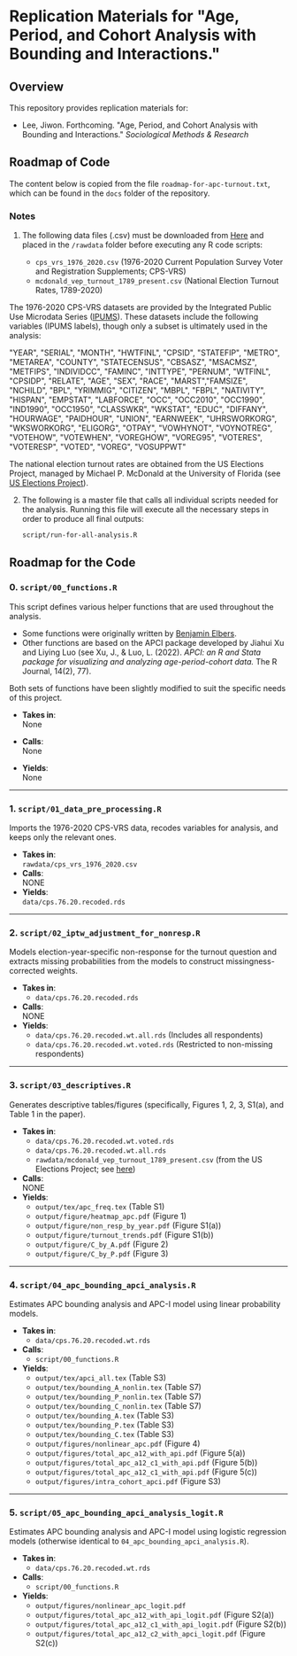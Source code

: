 # Replication Materials for "Age, Period, and Cohort Analysis with Bounding and Interactions."

## Overview

This repository provides replication materials for:

* Lee, Jiwon. Forthcoming. "Age, Period, and Cohort Analysis with Bounding and Interactions." _Sociological Methods & Research_


## Roadmap of Code

The content below is copied from the file `roadmap-for-apc-turnout.txt`, which can be found in the `docs` folder of the repository.

### Notes

1. The following data files (.csv) must be downloaded from [Here](https://www.dropbox.com/scl/fo/21plc08xo0zc59nypuwdf/APVZdluFNZiFq8ASfmsQ4j0?rlkey=uni22opsbafz3fhlw2qg77tec&st=mbcnviuk&dl=0) and placed in the `/rawdata` folder before executing any R code scripts:

   - `cps_vrs_1976_2020.csv` (1976-2020 Current Population Survey Voter and Registration Supplements; CPS-VRS)
   - `mcdonald_vep_turnout_1789_present.csv` (National Election Turnout Rates, 1789-2020)

The 1976-2020 CPS-VRS datasets are provided by the Integrated Public Use Microdata Series ([IPUMS](https://cps.ipums.org/cps/)). These datasets include the following variables (IPUMS labels), though only a subset is ultimately used in the analysis:

"YEAR", "SERIAL", "MONTH", "HWTFINL", "CPSID", "STATEFIP", "METRO", "METAREA", "COUNTY", "STATECENSUS", "CBSASZ", "MSACMSZ", "METFIPS", "INDIVIDCC", "FAMINC", 
"INTTYPE", "PERNUM", "WTFINL", "CPSIDP", "RELATE", "AGE", "SEX", "RACE", "MARST","FAMSIZE", "NCHILD", "BPL", "YRIMMIG", "CITIZEN", "MBPL", "FBPL", "NATIVITY", 
"HISPAN", "EMPSTAT", "LABFORCE", "OCC", "OCC2010", "OCC1990", "IND1990", "OCC1950", "CLASSWKR", "WKSTAT", "EDUC", "DIFFANY", "HOURWAGE", "PAIDHOUR", 
"UNION", "EARNWEEK", "UHRSWORKORG", "WKSWORKORG", "ELIGORG", "OTPAY", "VOWHYNOT", "VOYNOTREG", "VOTEHOW", "VOTEWHEN", "VOREGHOW", "VOREG95", "VOTERES", "VOTERESP",
"VOTED", "VOREG", "VOSUPPWT"
        
The national election turnout rates are obtained from the US Elections Project, managed by Michael P. McDonald at the University of Florida (see [US Elections Project](https://www.electproject.org/election-data/voter-turnout-data)).


2. The following is a master file that calls all individual scripts needed for the analysis. Running this file will execute all the necessary steps in order to produce all final outputs:

   `script/run-for-all-analysis.R`



## Roadmap for the Code

### 0. `script/00_functions.R`

This script defines various helper functions that are used throughout the analysis.  

- Some functions were originally written by [Benjamin Elbers](https://htmlpreview.github.io/?https://github.com/elbersb/weightedcontrasts/blob/master/doc/holford1983.html).
- Other functions are based on the APCI package developed by Jiahui Xu and Liying Luo (see Xu, J., & Luo, L. (2022). *APCI: an R and Stata package for visualizing and analyzing age-period-cohort data.* The R Journal, 14(2), 77).

Both sets of functions have been slightly modified to suit the specific needs of this project.

- **Takes in**:  
  None

- **Calls**:  
  None

- **Yields**:  
  None

---

### 1. `script/01_data_pre_processing.R`

Imports the 1976-2020 CPS-VRS data, recodes variables for analysis, and keeps only the relevant ones.

- **Takes in**:  
  `rawdata/cps_vrs_1976_2020.csv`
- **Calls**:  
  NONE
- **Yields**:  
  `data/cps.76.20.recoded.rds`

---

### 2. `script/02_iptw_adjustment_for_nonresp.R`

Models election-year-specific non-response for the turnout question and extracts missing probabilities from the models to construct missingness-corrected weights.

- **Takes in**:  
  - `data/cps.76.20.recoded.rds`
- **Calls**:  
  NONE
- **Yields**:  
  - `data/cps.76.20.recoded.wt.all.rds` (Includes all respondents)  
  - `data/cps.76.20.recoded.wt.voted.rds` (Restricted to non-missing respondents)

---

### 3. `script/03_descriptives.R`

Generates descriptive tables/figures (specifically, Figures 1, 2, 3, S1(a), and Table 1 in the paper).

- **Takes in**:  
  - `data/cps.76.20.recoded.wt.voted.rds`  
  - `data/cps.76.20.recoded.wt.all.rds`  
  - `rawdata/mcdonald_vep_turnout_1789_present.csv` (from the US Elections Project; see [here](https://www.electproject.org/))
- **Calls**:  
  NONE
- **Yields**:  
  - `output/tex/apc_freq.tex` (Table S1)  
  - `output/figure/heatmap_apc.pdf` (Figure 1)  
  - `output/figure/non_resp_by_year.pdf` (Figure S1(a))  
  - `output/figure/turnout_trends.pdf` (Figure S1(b))  
  - `output/figure/C_by_A.pdf` (Figure 2)  
  - `output/figure/C_by_P.pdf` (Figure 3)

---

### 4. `script/04_apc_bounding_apci_analysis.R`

Estimates APC bounding analysis and APC-I model using linear probability models.

- **Takes in**:  
  - `data/cps.76.20.recoded.wt.rds`
- **Calls**:  
  - `script/00_functions.R`
- **Yields**:  
  - `output/tex/apci_all.tex` (Table S3)  
  - `output/tex/bounding_A_nonlin.tex` (Table S7)  
  - `output/tex/bounding_P_nonlin.tex` (Table S7)  
  - `output/tex/bounding_C_nonlin.tex` (Table S7)  
  - `output/tex/bounding_A.tex` (Table S3)  
  - `output/tex/bounding_P.tex` (Table S3)  
  - `output/tex/bounding_C.tex` (Table S3)  
  - `output/figures/nonlinear_apc.pdf` (Figure 4)  
  - `output/figures/total_apc_a12_with_api.pdf` (Figure 5(a))  
  - `output/figures/total_apc_a12_c1_with_api.pdf` (Figure 5(b))  
  - `output/figures/total_apc_a12_c1_with_api.pdf` (Figure 5(c))  
  - `output/figures/intra_cohort_apci.pdf` (Figure S3)

---

### 5. `script/05_apc_bounding_apci_analysis_logit.R`

Estimates APC bounding analysis and APC-I model using logistic regression models (otherwise identical to `04_apc_bounding_apci_analysis.R`).

- **Takes in**:  
  - `data/cps.76.20.recoded.wt.rds`
- **Calls**:  
  - `script/00_functions.R`
- **Yields**:  
  - `output/figures/nonlinear_apc_logit.pdf`  
  - `output/figures/total_apc_a12_with_api_logit.pdf` (Figure S2(a))  
  - `output/figures/total_apc_a12_c1_with_api_logit.pdf` (Figure S2(b))  
  - `output/figures/total_apc_a12_c2_with_apci_logit.pdf` (Figure S2(c))

